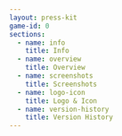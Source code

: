 ```yaml
---
layout: press-kit
game-id: 0
sections:
  - name: info
    title: Info
  - name: overview
    title: Overview
  - name: screenshots
    title: Screenshots
  - name: logo-icon
    title: Logo & Icon
  - name: version-history
    title: Version History
---
```

